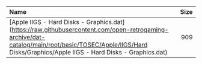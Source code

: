|Name|Size|
|:---|---:|
|[Apple IIGS - Hard Disks - Graphics.dat](https://raw.githubusercontent.com/open-retrogaming-archive/dat-catalog/main/root/basic/TOSEC/Apple/IIGS/Hard Disks/Graphics/Apple IIGS - Hard Disks - Graphics.dat)|909|
